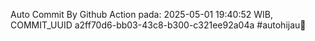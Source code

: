 Auto Commit By Github Action pada: 2025-05-01 19:40:52 WIB, COMMIT_UUID a2ff70d6-bb03-43c8-b300-c321ee92a04a #autohijau🗿

